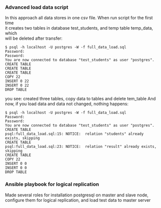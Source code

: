 ### Advanced load data script
In this approach all data stores in one csv file. When run script for the first time  
it creates two tables in database test_students, and temp table temp_data, which  
will be deleted after transfer:  
```angular2html
$ psql -h localhost -U postgres -W -f full_data_load.sql 
Password: 
Password: 
You are now connected to database "test_students" as user "postgres".
CREATE TABLE
CREATE TABLE
CREATE TABLE
COPY 22
INSERT 0 22
INSERT 0 22
DROP TABLE
```
you see: created three tables, copy data to tables and delete tem_table
And now, if you load data and data not changed, nothing happens:
```angular2html
$ psql -h localhost -U postgres -W -f full_data_load.sql 
Password: 
Password: 
You are now connected to database "test_students" as user "postgres".
CREATE TABLE
psql:full_data_load.sql:15: NOTICE:  relation "students" already exists, skipping
CREATE TABLE
psql:full_data_load.sql:23: NOTICE:  relation "result" already exists, skipping
CREATE TABLE
COPY 22
INSERT 0 0
INSERT 0 0
DROP TABLE
```

### Ansible playbook for logical replication
Made several roles for installation postgresql on master and slave node, configure them for logical replication,
and load test data to master server